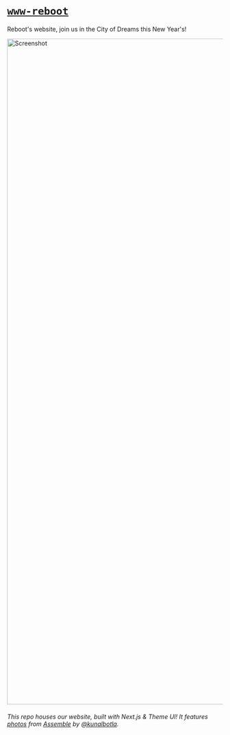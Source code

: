# [`www-reboot`](https://reboot2023.com)

Reboot's website, join us in the City of Dreams this New Year's!

<img width="1552" alt="Screenshot" src="https://user-images.githubusercontent.com/62056970/216741525-9d7e25a7-1304-4b49-b8f4-a43609246a2b.png">

###### This repo houses our website, built with Next.js & Theme UI! It features [photos](https://hack.af/assemble-photos) from [Assemble](https://github.com/hackclub/assemble) by [@kunalbotla](https://github.com/kunalbotla).
